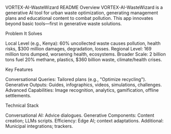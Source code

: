 VORTEX-AI-WasteWizard README
Overview
VORTEX-AI-WasteWizard is a generative AI tool for urban waste optimization, generating management plans and educational content to combat pollution. This app innovates beyond basic tools—first in generative waste solutions.

Problem It Solves

Local Level (e.g., Kenya): 60% uncollected waste causes pollution, health risks, $300 million damages, degradation, losses.
Regional Level: 169 million tons dumped, worsening health, ecosystems.
Broader Scale: 2 billion tons fuel 20% methane, plastics, $360 billion waste, climate/health crises.

Key Features

Conversational Queries: Tailored plans (e.g., "Optimize recycling").
Generative Outputs: Guides, infographics, videos, simulations, challenges.
Advanced Capabilities: Image recognition, analytics, gamification, offline settlements.

Technical Stack

Conversational AI: Advice dialogues.
Generative Components: Content creation; LLMs scripts.
Efficiency: Edge AI; context adaptations.
Additional: Municipal integrations; trackers.
